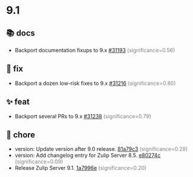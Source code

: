 # 9.1
## 📚 docs
- Backport documentation fixups to 9.x [#31193](https://github.com/zulip/zulip/pull/31193) <span style='color:grey;'>(significance=0.56)</span>
## 🐛 fix
- Backport a dozen low-risk fixes to 9.x [#31216](https://github.com/zulip/zulip/pull/31216) <span style='color:grey;'>(significance=0.80)</span>
## ✨ feat
- Backport several PRs to 9.x [#31238](https://github.com/zulip/zulip/pull/31238) <span style='color:grey;'>(significance=0.79)</span>
## 🔧 chore
- version: Update version after 9.0 release. [81a79c3](https://github.com/zulip/zulip/commit/81a79c35941e86f36b604ec1daf7bbaf8464b495) <span style='color:grey;'>(significance=0.29)</span>
- version: Add changelog entry for Zulip Server 8.5. [e80274c](https://github.com/zulip/zulip/commit/e80274c089e6adb5575c3101f35b8ed832620a3d) <span style='color:grey;'>(significance=0.09)</span>
- Release Zulip Server 9.1. [1a7996e](https://github.com/zulip/zulip/commit/1a7996ed45db2ea89719f79c9dd121b55fa34d0d) <span style='color:grey;'>(significance=0.20)</span>
